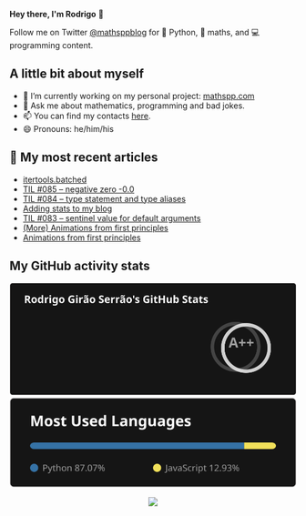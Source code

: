 **Hey there, I'm Rodrigo** 👋

Follow me on Twitter [@mathsppblog][twitter] for 🐍 Python, 🧠 maths, and 💻 programming content.


## A little bit about myself

- 🔭 I’m currently working on my personal project: [mathspp.com](https://mathspp.com)
- 💬 Ask me about mathematics, programming and bad jokes.
- 📫 You can find my contacts [here](https://mathspp.com/about#contacts).
- 😄 Pronouns: he/him/his


## 📖 My most recent articles

<!-- BLOG-POST-LIST:START -->
- [itertools.batched](https://mathspp.com/blog/itertools-batched)
- [TIL #085 – negative zero -0.0](https://mathspp.com/blog/til/negative-zero)
- [TIL #084 – type statement and type aliases](https://mathspp.com/blog/til/type-statement-and-type-aliases)
- [Adding stats to my blog](https://mathspp.com/blog/adding-stats-to-my-blog)
- [TIL #083 – sentinel value for default arguments](https://mathspp.com/blog/til/sentinel-value-for-default-arguments)
- [&lpar;More&rpar; Animations from first principles](https://mathspp.com/blog/more-animations-from-first-principles-in-5-minutes)
- [Animations from first principles](https://mathspp.com/blog/animations-from-first-principles-in-5-minutes)
<!-- BLOG-POST-LIST:END -->


##  My GitHub activity stats

<!-- Thanks to ofek! -->

<img src="general_stats.svg" alt="GitHub Statistics" loading="lazy">

<img src="language_stats.svg" alt="Top Languages" loading="lazy">

<p align='center'><img src='https://visitor-badge.laobi.icu/badge?page_id=RodrigoGiraoSerrao'></p>

[twitter]: https://twitter.com/mathsppblog
